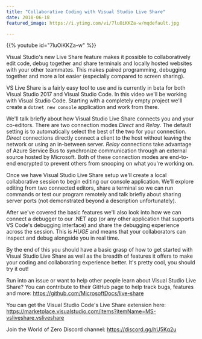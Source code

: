 ```yaml
---
title: "Collaborative Coding with Visual Studio Live Share"
date: 2018-06-18
featured_image: https://i.ytimg.com/vi/7luOiKKZa-w/mqdefault.jpg

---
```


{{% youtube id="7luOiKKZa-w" %}}

Visual Studio's new Live Share feature makes it possible to collaboratively edit code, debug together and share terminals and locally hosted websites with your other teammates. This makes paired programming, debugging together and more a lot easier (especially compared to screen sharing).

VS Live Share is a fairly easy tool to use and is currently in beta for both Visual Studio 2017 and Visual Studio Code. In this video we'll be working with Visual Studio Code. Starting with a completely empty project we'll create a `dotnet new console` application and work from there.

We'll talk briefly about how Visual Studio Live Share connects you and your co-editors. There are two connection modes *Direct* and *Relay*. The default setting is to automatically select the best of the two for your connection. *Direct* connections directly connect a client to the host without leaving the network or using an in-between server. *Relay* connections take advantage of Azure Service Bus to synchronize communication through an external source hosted by Microsoft. Both of these connection modes are end-to-end encrypted to prevent others from snooping on what you're working on.

Once we have Visual Studio Live Share setup we'll create a local collaborative session to begin editing our console application. We'll explore editing from two connected editors, share a terminal so we can run commands or test our program remotely and talk briefly about sharing  server ports (not demonstrated beyond a description unfortunately).

After we've covered the basic features we'll also look into how we can connect a debugger to our .NET app (or any other application that supports VS Code's debugging interface) and share the debugging experience across the session. This is *HUGE* and means that your collaborators can inspect and debug alongside you in real time.

By the end of this you should have a basic grasp of how to get started with Visual Studio Live Share as well as the breadth of features it offers to make your coding and collaborating experience better. It's pretty cool, you should try it out!

Run into an issue or want to help other people learn about Visual Studio Live Share? You can contribute to their GitHub page to help track bugs, features and more: https://github.com/MicrosoftDocs/live-share

You can get the Visual Studio Code's Live Share extension here: https://marketplace.visualstudio.com/items?itemName=MS-vsliveshare.vsliveshare

Join the World of Zero Discord channel: https://discord.gg/hU5Kq2u